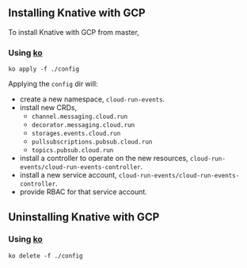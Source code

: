 ## Installing Knative with GCP

To install Knative with GCP from master,

### Using [ko](http://github.com/google/ko)

```shell
ko apply -f ./config
```

Applying the `config` dir will:

- create a new namespace, `cloud-run-events`.
- install new CRDs,
  - `channel.messaging.cloud.run`
  - `decorator.messaging.cloud.run`
  - `storages.events.cloud.run`
  - `pullsubscriptions.pubsub.cloud.run`
  - `topics.pubsub.cloud.run`
- install a controller to operate on the new resources,
  `cloud-run-events/cloud-run-events-controller`.
- install a new service account, `cloud-run-events/cloud-run-events-controller`.
- provide RBAC for that service account.

## Uninstalling Knative with GCP

### Using [ko](http://github.com/google/ko)

```shell
ko delete -f ./config
```
